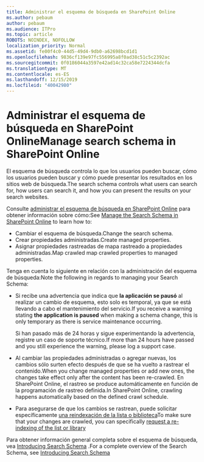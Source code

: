 ```yaml
---
title: Administrar el esquema de búsqueda en SharePoint Online
ms.author: pebaum
author: pebaum
ms.audience: ITPro
ms.topic: article
ROBOTS: NOINDEX, NOFOLLOW
localization_priority: Normal
ms.assetid: fe00f4c0-44d5-49d4-9db0-a62698bcd1d1
ms.openlocfilehash: 9836cf139e97fc556995a8f0ad38c51c5c2392ac
ms.sourcegitcommit: 0f0186044a3597e42ad14c32ca58e7224344dcfa
ms.translationtype: MT
ms.contentlocale: es-ES
ms.lasthandoff: 12/15/2019
ms.locfileid: "40042980"
---
```

# <a name="manage-search-schema-in-sharepoint-online"></a><span data-ttu-id="29199-102">Administrar el esquema de búsqueda en SharePoint Online</span><span class="sxs-lookup"><span data-stu-id="29199-102">Manage search schema in SharePoint Online</span></span>

<span data-ttu-id="29199-103">El esquema de búsqueda controla lo que los usuarios pueden buscar, cómo los usuarios pueden buscar y cómo puede presentar los resultados en los sitios web de búsqueda.</span><span class="sxs-lookup"><span data-stu-id="29199-103">The search schema controls what users can search for, how users can search it, and how you can present the results on your search websites.</span></span> 

<span data-ttu-id="29199-104">Consulte [administrar el esquema de búsqueda en SharePoint Online](https://docs.microsoft.com/sharepoint/manage-search-schema) para obtener información sobre cómo:</span><span class="sxs-lookup"><span data-stu-id="29199-104">See [Manage the Search Schema in SharePoint Online](https://docs.microsoft.com/sharepoint/manage-search-schema) to learn how to:</span></span> 
- <span data-ttu-id="29199-105">Cambiar el esquema de búsqueda.</span><span class="sxs-lookup"><span data-stu-id="29199-105">Change the search schema.</span></span>
- <span data-ttu-id="29199-106">Crear propiedades administradas.</span><span class="sxs-lookup"><span data-stu-id="29199-106">Create managed properties.</span></span>
- <span data-ttu-id="29199-107">Asignar propiedades rastreadas de mapa rastreado a propiedades administradas.</span><span class="sxs-lookup"><span data-stu-id="29199-107">Map crawled map crawled properties to managed properties.</span></span>

<span data-ttu-id="29199-108">Tenga en cuenta lo siguiente en relación con la administración del esquema de búsqueda:</span><span class="sxs-lookup"><span data-stu-id="29199-108">Note the following in regards to managing your Search Schema:</span></span>

- <span data-ttu-id="29199-109">Si recibe una advertencia que indica que **la aplicación se pausó** al realizar un cambio de esquema, esto solo es temporal, ya que se está llevando a cabo el mantenimiento del servicio.</span><span class="sxs-lookup"><span data-stu-id="29199-109">If you receive a warning stating **the application is paused** when making a schema change, this is only temporary as there is service maintenance occurring.</span></span> 

    <span data-ttu-id="29199-110">Si han pasado más de 24 horas y sigue experimentando la advertencia, registre un caso de soporte técnico.</span><span class="sxs-lookup"><span data-stu-id="29199-110">If more than 24 hours have passed and you still experience the warning, please log a support case.</span></span>
- <span data-ttu-id="29199-111">Al cambiar las propiedades administradas o agregar nuevas, los cambios sólo surten efecto después de que se ha vuelto a rastrear el contenido.</span><span class="sxs-lookup"><span data-stu-id="29199-111">When you change managed properties or add new ones, the changes take effect only after the content has been re-crawled.</span></span> <span data-ttu-id="29199-112">En SharePoint Online, el rastreo se produce automáticamente en función de la programación de rastreo definida.</span><span class="sxs-lookup"><span data-stu-id="29199-112">In SharePoint Online, crawling happens automatically based on the defined crawl schedule.</span></span>
- <span data-ttu-id="29199-113">Para asegurarse de que los cambios se rastrean, puede solicitar específicamente [una reindexación de la lista o biblioteca](https://docs.microsoft.com/sharepoint/manage-search-schema#request-re-indexing-of-a-document-library-or-list)</span><span class="sxs-lookup"><span data-stu-id="29199-113">To make sure that your changes are crawled, you can specifically [request a re-indexing of the list or library](https://docs.microsoft.com/sharepoint/manage-search-schema#request-re-indexing-of-a-document-library-or-list)</span></span> 

<span data-ttu-id="29199-114">Para obtener información general completa sobre el esquema de búsqueda, vea [Introducing Search Schema](https://blogs.technet.microsoft.com/tothesharepoint/2012/11/25/introducing-search-schema-for-sharepoint-2013/) .</span><span class="sxs-lookup"><span data-stu-id="29199-114">For a complete overview of the Search Schema, see [Introducing Search Schema](https://blogs.technet.microsoft.com/tothesharepoint/2012/11/25/introducing-search-schema-for-sharepoint-2013/)</span></span> 


